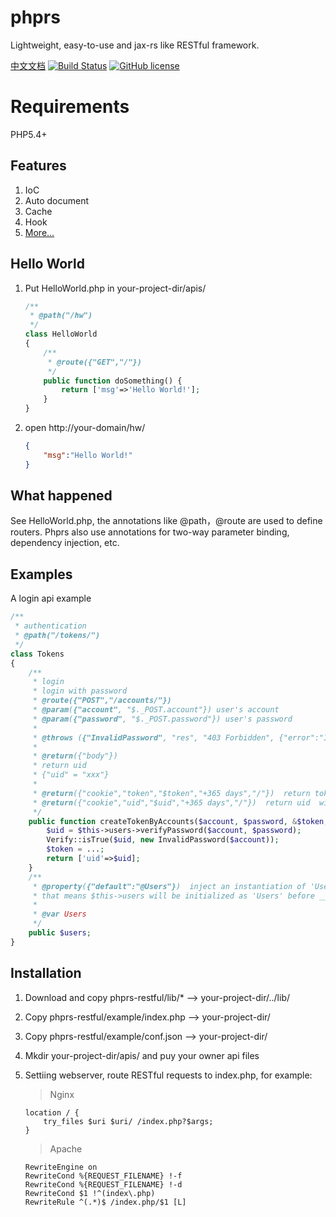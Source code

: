 # phprs 
Lightweight, easy-to-use and jax-rs like RESTful framework.

[中文文档](https://github.com/caoym/phprs-restful/blob/master/README.CN.md)
[![Build Status](https://travis-ci.org/caoym/phprs-restful.svg)](https://travis-ci.org/caoym/phprs-restful)
[![GitHub license](https://img.shields.io/badge/license-MIT-blue.svg)](https://raw.githubusercontent.com/caoym/phprs-restful/master/LICENSE)

# Requirements
PHP5.4+


## Features
1. IoC
2. Auto document
3. Cache
4. Hook
5. [More...](https://github.com/caoym/phprs-restful/wiki)

## Hello World
1. Put HelloWorld.php in your-project-dir/apis/

    ```PHP
    /**
     * @path("/hw")
     */
    class HelloWorld
    {
        /** 
         * @route({"GET","/"})
         */
        public function doSomething() {
            return ['msg'=>'Hello World!'];
        }
    }
    ```
2. open http://your-domain/hw/

    ```JSON
    {
        "msg":"Hello World!"
    }
    ```
    
## What happened
See HelloWorld.php, the annotations like @path，@route are used to define routers. Phprs also use annotations for two-way parameter binding, dependency injection, etc.  

## Examples
A login api example
    
```PHP
/**
 * authentication
 * @path("/tokens/") 
 */
class Tokens
{ 
    /**
     * login
     * login with password
     * @route({"POST","/accounts/"}) 
     * @param({"account", "$._POST.account"}) user's account
     * @param({"password", "$._POST.password"}) user's password
     * 
     * @throws ({"InvalidPassword", "res", "403 Forbidden", {"error":"InvalidPassword"} }) invalid password or account
     * 
     * @return({"body"})    
     * return uid
     * {"uid" = "xxx"}
     *
     * @return({"cookie","token","$token","+365 days","/"})  return token with cookie
     * @return({"cookie","uid","$uid","+365 days","/"})  return uid  with cookie
     */
    public function createTokenByAccounts($account, $password, &$token,&$uid){
        $uid = $this->users->verifyPassword($account, $password);
        Verify::isTrue($uid, new InvalidPassword($account));
        $token = ...;
        return ['uid'=>$uid];
    } 
    /**
     * @property({"default":"@Users"})  inject an instantiation of 'Users'
     * that means $this->users will be initialized as 'Users' before __construct() called
     *
     * @var Users
     */
    public $users;
}
```

## Installation

1. Download and copy phprs-restful/lib/* --> your-project-dir/../lib/
2. Copy phprs-restful/example/index.php  --> your-project-dir/
3. Copy phprs-restful/example/conf.json  --> your-project-dir/
4. Mkdir your-project-dir/apis/ and puy your owner api files
5. Settiing webserver, route RESTful requests to index.php, for example:
    > Nginx
    
    ```
    location / {
        try_files $uri $uri/ /index.php?$args;
    }
    ```
    
    > Apache
    
    ```
    RewriteEngine on
    RewriteCond %{REQUEST_FILENAME} !-f
    RewriteCond %{REQUEST_FILENAME} !-d
    RewriteCond $1 !^(index\.php)
    RewriteRule ^(.*)$ /index.php/$1 [L]
    ```
